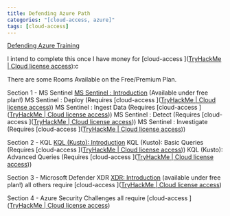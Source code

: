 ```yaml
---
title: Defending Azure Path
categories: "[cloud-access, azure]"
tags: [cloud-access]
---
```

[Defending Azure Training](https://tryhackme.com/path/outline/azuresecurity)

I intend to complete this once I have money for [cloud-access ]([TryHackMe | Cloud license access](https://tryhackme.com/cloud-access)):c

There are some Rooms Available on the Free/Premium Plan.

Section 1 - MS Sentinel
[MS Sentinel : Introduction](https://tryhackme.com/room/sentinelintroduction) (Available under free plan!)
MS Sentinel : Deploy (Requires  [cloud-access ]([TryHackMe | Cloud license access](https://tryhackme.com/cloud-access)))
MS Sentinel : Ingest Data (Requires  [cloud-access ]([TryHackMe | Cloud license access](https://tryhackme.com/cloud-access)))
MS Sentinel : Detect (Requires  [cloud-access ]([TryHackMe | Cloud license access](https://tryhackme.com/cloud-access)))
MS Sentinel : Investigate (Requires  [cloud-access ]([TryHackMe | Cloud license access](https://tryhackme.com/cloud-access)))

Section 2 - KQL
[KQL (Kusto): Introduction](https://tryhackme.com/room/kqlkustointroduction)
KQL (Kusto): Basic Queries  (Requires  [cloud-access ]([TryHackMe | Cloud license access](https://tryhackme.com/cloud-access)))
KQL (Kusto): Advanced Queries  (Requires  [cloud-access ]([TryHackMe | Cloud license access](https://tryhackme.com/cloud-access)))

Section 3 - Microsoft Defender XDR
[XDR: Introduction](https://tryhackme.com/room/xdrintroduction) (available under free plan!)
all others require  [cloud-access ]([TryHackMe | Cloud license access](https://tryhackme.com/cloud-access))

Section 4 - Azure Security Challenges
all require  [cloud-access ]([TryHackMe | Cloud license access](https://tryhackme.com/cloud-access))
